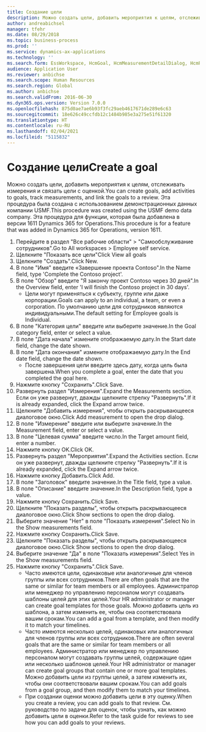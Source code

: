 ```yaml
---
title: Создание цели
description: Можно создать цели, добавить мероприятия к целям, отслеживать измерения и связать цели с оценкой.
author: andreabichsel
manager: tfehr
ms.date: 08/29/2018
ms.topic: business-process
ms.prod: ''
ms.service: dynamics-ax-applications
ms.technology: ''
ms.search.form: EssWorkspace, HcmGoal, HcmMeasurementDetailDialog, HcmPerfJournalAdd, HcmGoalChangeSettings, HcmEmployeeDevelopmentWorkspace
audience: Application User
ms.reviewer: anbichse
ms.search.scope: Human Resources
ms.search.region: Global
ms.author: anbichse
ms.search.validFrom: 2016-06-30
ms.dyn365.ops.version: Version 7.0.0
ms.openlocfilehash: 875d0ae7ae6b93f3fc29aeb4617671de289e6c63
ms.sourcegitcommit: 18e626c49ccfdb12c1484b985e3a275e51f61320
ms.translationtype: HT
ms.contentlocale: ru-RU
ms.lasthandoff: 02/04/2021
ms.locfileid: "5115832"
---
```

# <a name="create-a-goal"></a><span data-ttu-id="d7c9b-103">Создание цели</span><span class="sxs-lookup"><span data-stu-id="d7c9b-103">Create a goal</span></span>

<span data-ttu-id="d7c9b-104">Можно создать цели, добавить мероприятия к целям, отслеживать измерения и связать цели с оценкой.</span><span class="sxs-lookup"><span data-stu-id="d7c9b-104">You can create goals, add activities to goals, track measurements, and link the goals to a review.</span></span> <span data-ttu-id="d7c9b-105">Эта процедура была создана с использованием демонстрационных данных компании USMF.</span><span class="sxs-lookup"><span data-stu-id="d7c9b-105">This procedure was created using the USMF demo data company.</span></span> <span data-ttu-id="d7c9b-106">Эта процедура для функции, которая была добавлена в версии 1611 Dynamics 365 for Operations.</span><span class="sxs-lookup"><span data-stu-id="d7c9b-106">This procedure is for a feature that was added in Dynamics 365 for Operations, version 1611.</span></span>

1. <span data-ttu-id="d7c9b-107">Перейдите в раздел "Все рабочие области" > "Самообслуживание сотрудников".</span><span class="sxs-lookup"><span data-stu-id="d7c9b-107">Go to All workspaces > Employee self service.</span></span>
2. <span data-ttu-id="d7c9b-108">Щелкните "Показать все цели"</span><span class="sxs-lookup"><span data-stu-id="d7c9b-108">Click View all goals</span></span>
3. <span data-ttu-id="d7c9b-109">Щелкните "Создать".</span><span class="sxs-lookup"><span data-stu-id="d7c9b-109">Click New.</span></span>
4. <span data-ttu-id="d7c9b-110">В поле "Имя" введите «Завершение проекта Contoso".</span><span class="sxs-lookup"><span data-stu-id="d7c9b-110">In the Name field, type 'Complete the Contoso project'.</span></span>
5. <span data-ttu-id="d7c9b-111">В поле "Обзор" введите "Я закончу проект Contoso через 30 дней".</span><span class="sxs-lookup"><span data-stu-id="d7c9b-111">In the Overview field, enter 'I will finish the Contoso project in 30 days'.</span></span>
    * <span data-ttu-id="d7c9b-112">Цели могут применяться к субъекту, группе или даже корпорации.</span><span class="sxs-lookup"><span data-stu-id="d7c9b-112">Goals can apply to an individual, a team, or even a corporation.</span></span> <span data-ttu-id="d7c9b-113">По умолчанию цели для сотрудников являются индивидуальными.</span><span class="sxs-lookup"><span data-stu-id="d7c9b-113">The default setting for Employee goals is Individual.</span></span>  
6. <span data-ttu-id="d7c9b-114">В поле "Категория цели" введите или выберите значение.</span><span class="sxs-lookup"><span data-stu-id="d7c9b-114">In the Goal category field, enter or select a value.</span></span>
7. <span data-ttu-id="d7c9b-115">В поле "Дата начала" измените отображаемую дату.</span><span class="sxs-lookup"><span data-stu-id="d7c9b-115">In the Start date field, change the date shown.</span></span>
8. <span data-ttu-id="d7c9b-116">В поле "Дата окончания" измените отображаемую дату.</span><span class="sxs-lookup"><span data-stu-id="d7c9b-116">In the End date field, change the date shown.</span></span>
    * <span data-ttu-id="d7c9b-117">После завершения цели введите здесь дату, когда цель была завершена.</span><span class="sxs-lookup"><span data-stu-id="d7c9b-117">When you complete a goal, enter the date that you completed the goal here.</span></span>  
9. <span data-ttu-id="d7c9b-118">Нажмите кнопку "Сохранить".</span><span class="sxs-lookup"><span data-stu-id="d7c9b-118">Click Save.</span></span>
10. <span data-ttu-id="d7c9b-119">Развернуть раздел "Измерения".</span><span class="sxs-lookup"><span data-stu-id="d7c9b-119">Expand the Measurements section.</span></span> <span data-ttu-id="d7c9b-120">Если он уже развернут, дважды щелкните стрелку "Развернуть".</span><span class="sxs-lookup"><span data-stu-id="d7c9b-120">If it is already expanded, click the Expand arrow twice.</span></span>
11. <span data-ttu-id="d7c9b-121">Щелкните "Добавить измерения", чтобы открыть раскрывающееся диалоговое окно.</span><span class="sxs-lookup"><span data-stu-id="d7c9b-121">Click Add measurement to open the drop dialog.</span></span>
12. <span data-ttu-id="d7c9b-122">В поле "Измерение" введите или выберите значение.</span><span class="sxs-lookup"><span data-stu-id="d7c9b-122">In the Measurement field, enter or select a value.</span></span>
13. <span data-ttu-id="d7c9b-123">В поле "Целевая сумма" введите число.</span><span class="sxs-lookup"><span data-stu-id="d7c9b-123">In the Target amount field, enter a number.</span></span>
14. <span data-ttu-id="d7c9b-124">Нажмите кнопку OK.</span><span class="sxs-lookup"><span data-stu-id="d7c9b-124">Click OK.</span></span>
15. <span data-ttu-id="d7c9b-125">Развернуть раздел "Мероприятия".</span><span class="sxs-lookup"><span data-stu-id="d7c9b-125">Expand the Activities section.</span></span> <span data-ttu-id="d7c9b-126">Если он уже развернут, дважды щелкните стрелку "Развернуть".</span><span class="sxs-lookup"><span data-stu-id="d7c9b-126">If it is already expanded, click the Expand arrow twice.</span></span>
16. <span data-ttu-id="d7c9b-127">Нажмите кнопку Добавить.</span><span class="sxs-lookup"><span data-stu-id="d7c9b-127">Click Add.</span></span>
17. <span data-ttu-id="d7c9b-128">В поле "Заголовок" введите значение.</span><span class="sxs-lookup"><span data-stu-id="d7c9b-128">In the Title field, type a value.</span></span>
18. <span data-ttu-id="d7c9b-129">В поле "Описание" введите значение.</span><span class="sxs-lookup"><span data-stu-id="d7c9b-129">In the Description field, type a value.</span></span>
19. <span data-ttu-id="d7c9b-130">Нажмите кнопку Сохранить.</span><span class="sxs-lookup"><span data-stu-id="d7c9b-130">Click Save.</span></span>
20. <span data-ttu-id="d7c9b-131">Щелкните "Показать разделы", чтобы открыть раскрывающееся диалоговое окно.</span><span class="sxs-lookup"><span data-stu-id="d7c9b-131">Click Show sections to open the drop dialog.</span></span>
21. <span data-ttu-id="d7c9b-132">Выберите значение "Нет" в поле "Показать измерения".</span><span class="sxs-lookup"><span data-stu-id="d7c9b-132">Select No in the Show measurements field.</span></span>
22. <span data-ttu-id="d7c9b-133">Нажмите кнопку Сохранить.</span><span class="sxs-lookup"><span data-stu-id="d7c9b-133">Click Save.</span></span>
23. <span data-ttu-id="d7c9b-134">Щелкните "Показать разделы", чтобы открыть раскрывающееся диалоговое окно.</span><span class="sxs-lookup"><span data-stu-id="d7c9b-134">Click Show sections to open the drop dialog.</span></span>
24. <span data-ttu-id="d7c9b-135">Выберите значение "Да" в поле "Показать измерения".</span><span class="sxs-lookup"><span data-stu-id="d7c9b-135">Select Yes in the Show measurements field.</span></span>
25. <span data-ttu-id="d7c9b-136">Нажмите кнопку "Сохранить".</span><span class="sxs-lookup"><span data-stu-id="d7c9b-136">Click Save.</span></span>
    * <span data-ttu-id="d7c9b-137">Часто имеются цели, одинаковые или аналогичные для членов группы или всех сотрудников.</span><span class="sxs-lookup"><span data-stu-id="d7c9b-137">There are often goals that are the same or similar for team members or all employees.</span></span>     <span data-ttu-id="d7c9b-138">Администратор или менеджер по управлению персоналом могут создавать шаблоны целей для этих целей.</span><span class="sxs-lookup"><span data-stu-id="d7c9b-138">Your HR administrator or manager can create goal templates for those goals.</span></span> <span data-ttu-id="d7c9b-139">Можно добавить цель из шаблона, а затем изменить ее, чтобы она соответствовала вашим срокам.</span><span class="sxs-lookup"><span data-stu-id="d7c9b-139">You can add a goal from a template, and then modify it to match your timelines.</span></span>  
    * <span data-ttu-id="d7c9b-140">Часто имеются несколько целей, одинаковых или аналогичных для членов группы или всех сотрудников.</span><span class="sxs-lookup"><span data-stu-id="d7c9b-140">There are often several goals that are the same or similar for team members or all employees.</span></span>     <span data-ttu-id="d7c9b-141">Администратор или менеджер по управлению персоналом могут создавать группы целей, содержащие один или несколько шаблонов целей.</span><span class="sxs-lookup"><span data-stu-id="d7c9b-141">Your HR administrator or manager can create goal groups that contain one or more goal templates.</span></span> <span data-ttu-id="d7c9b-142">Можно добавить цели из группы целей, а затем изменить их, чтобы они соответствовали вашим срокам.</span><span class="sxs-lookup"><span data-stu-id="d7c9b-142">You can add goals from a goal group, and then modify them to match your timelines.</span></span>  
    * <span data-ttu-id="d7c9b-143">При создании оценки можно добавить цели в эту оценку.</span><span class="sxs-lookup"><span data-stu-id="d7c9b-143">When you create a review, you can add goals to that review.</span></span> <span data-ttu-id="d7c9b-144">См. руководство по задаче для оценок, чтобы узнать, как можно добавить цели в оценки.</span><span class="sxs-lookup"><span data-stu-id="d7c9b-144">Refer to the task guide for reviews to see how you can add goals to your reviews.</span></span>  

